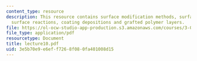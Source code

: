 ```yaml
---
content_type: resource
description: This resource contains surface modification methods, surface etching,
  surface reactions, coating depositions and grafted polymer layers.
file: https://ol-ocw-studio-app-production.s3.amazonaws.com/courses/3-051j-materials-for-biomedical-applications-spring-2006/3e5b70e9e6eff7268f080fa401008d15_lecture10.pdf
file_type: application/pdf
resourcetype: Document
title: lecture10.pdf
uid: 3e5b70e9-e6ef-f726-8f08-0fa401008d15
---
```

